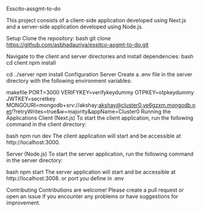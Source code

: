 
Esscito-assgmt-to-do

This project consists of a client-side application developed using Next.js and a server-side application developed using Node.js.

Setup
Clone the repository:
bash
git clone https://github.com/asbhadauriya/essitco-asgmt-to-do.git

Navigate to the client and server directories and install dependencies:
bash
cd client
npm install

cd ../server
npm install
Configuration
Server
Create a .env file in the server directory with the following environment variables:

makefile
PORT=3000
VERIFYKEY=verifykeydummy
OTPKEY=otpkeydummy
JWTKEY=secretkey
MONGOURI=mongodb+srv://akshay:akshay@cluster0.ye6gzxm.mongodb.net/?retryWrites=true&w=majority&appName=Cluster0
Running the Applications
Client (Next.js)
To start the client application, run the following command in the client directory:

bash
npm run dev
The client application will start and be accessible at http://localhost:3000.

Server (Node.js)
To start the server application, run the following command in the server directory:

bash
npm start
The server application will start and be accessible at http://localhost:3008. or port you define in .env

Contributing
Contributions are welcome! Please create a pull request or open an issue if you encounter any problems or have suggestions for improvement.
